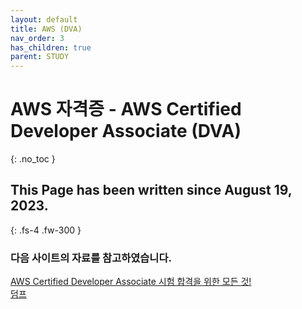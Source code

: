 ```yaml
---
layout: default
title: AWS (DVA)
nav_order: 3
has_children: true
parent: STUDY
---
```


# AWS 자격증 - AWS Certified Developer Associate (DVA)
{: .no_toc }

## This Page has been written since August 19, 2023.  
{: .fs-4 .fw-300 }

### 다음 사이트의 자료를 참고하였습니다.  
[AWS Certified Developer Associate 시험 합격을 위한 모든 것!](https://www.udemy.com/course/best-aws-certified-developer-associate/)  
[덤프](https://exam.ogu45.com/)